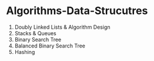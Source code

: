# Algorithms-Data-Strucutres
1. Doubly Linked Lists & Algorithm Design
2. Stacks & Queues
3. Binary Search Tree
4. Balanced Binary Search Tree
5. Hashing
